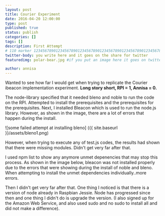 ```yaml
---
layout: post
title: Courier Experiment 
date: 2016-04-20 12:00:00
type: post
published: true
status: publish
categories: []
tags: []
description: First Attempt
# 110 marker 1234567890123456789012345678901234567890123456789012345678901234567890123456789012345678901234567890123456789
twitter-body: you write here and it goes on the share for twitter
featuredimg: polar-bear.jpg #if you put an image here it goes on twitter too

author: annisa
---
```


Wanted to see how far I would get when trying to replicate the Courier ibeacon implementation experiment. <b>Long story short, RPI = 1, Annisa = 0. </b>

The node-library specified that it needed bleno and noble to run the code on the RPI. Attempted to install the prerequisites and the prerequisites for the prerequisites.
Next, I installed Bleacon which is used to run the node.js library. However, as shown in the image, there are a lot of errors that happen during the install. 

![some failed attempt at installing bleno] ({{ site.baseurl }}/assets/bleno1.png)

However, when trying to execute any of test.js codes, the results had shown that there were missing modules. Didn't get very far after that. 

I used npm list to show any anymore unmet depenencies that may stop this process. As shown in the image below, bleacon was not installed properly due to the errors that were showing during the install of noble and bleno. When attempting to install the unmet dependencies individually..more errors.

Then I didn't get very far after that. One thing I noticed is that there is a version of node already in Raspbian Jessie. Node has progressed since then and one thing I didn't do is upgrade the version. 
(I also signed up for the Amazon Web Service, and also used sudo and no sudo to install all and did not make a difference).
